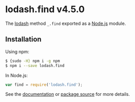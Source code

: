 # lodash.find v4.5.0

The [lodash](https://lodash.com/) method `_.find` exported as a [Node.js](https://nodejs.org/) module.

## Installation

Using npm:
```bash
$ {sudo -H} npm i -g npm
$ npm i --save lodash.find
```

In Node.js:
```js
var find = require('lodash.find');
```

See the [documentation](https://lodash.com/docs#find) or [package source](https://github.com/lodash/lodash/blob/4.5.0-npm-packages/lodash.find) for more details.
